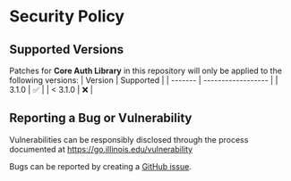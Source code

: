 # Security Policy

## Supported Versions
Patches for **Core Auth Library** in this repository will only be applied to the following versions:
| Version | Supported          |
| ------- | ------------------ |
| 3.1.0   | :white_check_mark: |
| < 3.1.0 | :x:                |

## Reporting a Bug or Vulnerability

Vulnerabilities can be responsibly disclosed through the process
 documented at https://go.illinois.edu/vulnerability

Bugs can be reported by creating a [GitHub issue](https://github.com/rokwire/core-auth-library-go/issues/new?assignees=&labels=bug&template=bug_report.md&title=%5BBUG%5D+).